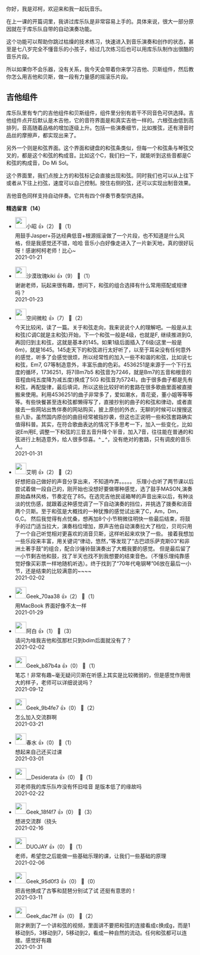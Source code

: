 你好，我是邓柯，欢迎来和我一起玩音乐。

在上一课的开篇词里，我讲过库乐队是非常容易上手的。具体来说，很大一部分原因就在于库乐队自带的自动演奏功能。

这个功能可以帮助你跳过枯燥的技术练习，快速进入到音乐演奏和创作的状态，甚至是七八岁完全不懂音乐的小孩子，经过几次练习后也可以用库乐队制作出很酷的音乐片段。

所以如果你不会乐器，没有关系，我今天会带着你来学习吉他、贝斯组件，然后教你怎么用吉他和贝斯，做一段有力量感的摇滚乐片段。

## 吉他组件

库乐队里有专门的吉他组件和贝斯组件，组件里分别有若干不同音色可供选择。吉他组件点开后默认是木吉他，它的音符界面是和真实吉他一样的。六根弦由低到高排列，音高随着品格的增加逐级上升。包括一些演奏细节，比如推弦，还有滑音时品丝的摩擦声，都实现出来了。

另外一个则是和弦界面。这个界面和键盘的和弦条类似，但每一个和弦条与琴弦交叉的，都是这个和弦的构成音。比如这个C，我们扫一下，就能听到这些音都是C和弦的构成音，Do Mi Sol。

这个界面里，我们点按上方的和弦标记会直接出现和弦。同时我们也可以从上往下或者从下往上扫弦，速度可以自己控制。按住右侧的弦，还可以实现出制音效果。

吉他音色同样支持自动伴奏。它共有四个伴奏节奏型供选择。
<div><strong>精选留言（14）</strong></div><ul>
<li><img src="https://static001.geekbang.org/account/avatar/00/14/3f/39/a4c2154b.jpg" width="30px"><span>小昭</span> 👍（2） 💬（1）<div>用鼓手Jasper+芬达经典低音+根源摇滚做了一个片段，也不知道是什么风格，但是我感觉还不错，哈哈
音乐小白好像走进入了一片新天地，真的很好玩呀！感谢柯柯老师！比心~</div>2021-01-21</li><br/><li><img src="https://static001.geekbang.org/account/avatar/00/24/f7/61/ef5d346d.jpg" width="30px"><span>沙漠玫瑰kiki</span> 👍（9） 💬（1）<div>谢谢老师，玩起来很有趣，想问下，和弦的组合选择有什么常用搭配或规律吗？</div>2021-01-23</li><br/><li><img src="https://static001.geekbang.org/account/avatar/00/12/7c/f1/36f211d2.jpg" width="30px"><span>空间微粒</span> 👍（7） 💬（2）<div>今天比较闲，读了一篇。关于和弦走向，我来说说个人的理解吧。一般是从主和弦(C调C就是主和弦)开始，下一个和弦一般是4级，也就是F, 继续推进到G, 再回归到主和弦，这就是基本的145。如果1级后面插入了6级(这里一般是6m)，就是1645。145走天下的和弦进行太好听了，以至于耳朵没有任何意外的感觉，听多了会感觉很烦，所以经常性的加入一些不和谐的和弦，比如说七和弦，Em7, G7等制造意外，丰富乐曲的色彩。4536251是来源于一个下行五度的循环，1736251，将7(Bm7b5 和弦音为7246，就是Bm7的五音和根音的音程由纯五度降为减五度)换成了5(G 和弦音为5724)。由于很多曲子都是先有和弦，再配旋律，最后填词，所以这些比较好听的套路在很多歌曲里面被直接搬来使用。利用4536251的曲子非常多了，爱如潮水，青花瓷，董小姐等等等等。有些快餐甚至连和弦都懒得写了，直接抄别的曲子的和弦和律动，或者直接去一些网站出售伴奏的网站购买，披上原创的外衣，无聊的时候可以搜搜这些八卦。虽然国内原创的曲目经常被指抄袭，但这也正说明一些和弦套路确实值得科普。其实，在符合歌曲表达的情况下多思考一下，加入一些变化，比如说Em用E, 调整一下和弦的三音五音升降个半音，加入7音，往往能在普通的和弦进行上制造意外，给人很多惊喜。^ _ ^，没有绝对的套路，只有调皮的音乐人。
</div>2021-01-31</li><br/><li><img src="" width="30px"><span>艾明</span> 👍（2） 💬（2）<div>好想把自己做好的声音分享出来，不知道咋弄。。。。。
乐理小白听了两节课以后尝试着做一段自己的，刚开始也没想好要做哪种感觉，选了鼓手MASON,演奏原始森林风格，节奏定在了85。在选完吉他民谣箱琴的声音出来以后，有种淡淡的忧伤感，就跟着这种感觉调了一下自动演奏的挡位，并挑选了拨奏和消音两个贝斯。至于和弦是大概找的一种犹豫的感觉试出来了C，Am，Dm，G,C。
然后我觉得有点忧桑，想再加8个小节稍微往明快一些最后结束，将鼓手的过门适当拉大，演奏档位增加，原声吉他自动演奏拉大了档位，贝司只用了一个自己听觉相对更喜欢的消音贝斯，这样听起来欢快了一些。
接着我想加一些乐段来丰富，用关键词“律动，悠然，”等发现了“古巴颂乐萨克斯03”和非洲土著手鼓”的组合，配合沙锤铃鼓演奏出了大概我要的感觉。
但是最后留了一小节剩吉他和鼓，找了半天也找不到我想要的结束音色。（不懂乐理纯靠感觉好像买彩票一样地随机听选）。终于找到了“70年代电钢琴”06放在最后一小节，还是结束的比较满意的~~~~</div>2021-02-02</li><br/><li><img src="" width="30px"><span>Geek_70aa38</span> 👍（2） 💬（1）<div>用MacBook 界面好像不太一样</div>2021-01-29</li><br/><li><img src="https://static001.geekbang.org/account/avatar/00/25/1b/ae/b72253dd.jpg" width="30px"><span>阿白</span> 👍（1） 💬（3）<div>请问为啥我吉他和弦那栏只到bdim后面就没有了？</div>2021-02-02</li><br/><li><img src="" width="30px"><span>Geek_b87b4a</span> 👍（0） 💬（1）<div>笔芯！非常有趣~毫无疑问贝斯在听感上其实是比较微弱的，但是感觉作用很大的样子，老师可以详细说说吗？</div>2021-09-12</li><br/><li><img src="" width="30px"><span>Geek_9b4fe7</span> 👍（0） 💬（2）<div>怎么加入交流群啊</div>2021-03-21</li><br/><li><img src="https://static001.geekbang.org/account/avatar/00/24/ea/2e/814f86b0.jpg" width="30px"><span>春水</span> 👍（0） 💬（1）<div>想起来自己还买过课</div>2021-03-01</li><br/><li><img src="https://static001.geekbang.org/account/avatar/00/24/e6/6e/006a5f40.jpg" width="30px"><span>__Desiderata</span> 👍（0） 💬（1）<div>邓老师我的库乐队咋没有怀旧哇音 是版本低了的缘故吗</div>2021-02-22</li><br/><li><img src="" width="30px"><span>Geek_18f4f7</span> 👍（0） 💬（3）<div>想进交流群（挠头</div>2021-02-16</li><br/><li><img src="https://static001.geekbang.org/account/avatar/00/25/19/f9/631339b4.jpg" width="30px"><span>DUOJAY</span> 👍（0） 💬（1）<div>老师，希望您之后能做一些基础乐理的课，让我们一些基础的原理</div>2021-02-06</li><br/><li><img src="https://thirdwx.qlogo.cn/mmopen/vi_32/Q0j4TwGTfTKzbriccqBJoZ4H5bjkoQJ194SNcrkFn6xYw97oH1zpzu3DoYibKzxBaLnsp8JJib0fWB55CFf6rxH0g/132" width="30px"><span>Geek_95d0f3</span> 👍（0） 💬（0）<div>把吉他换成了古筝和琵琶分别试了试 还挺有意思的！</div>2021-03-11</li><br/><li><img src="http://thirdwx.qlogo.cn/mmopen/vi_32/Q0j4TwGTfTLoAicus6PVAO7SJzBmPMsQ4AISV0IZTvFkQ5fzicA3VJ8GZbAFhtqZZkOCrnSiaPkYgTianK5gvmLsuQ/132" width="30px"><span>Geek_dac7ff</span> 👍（0） 💬（2）<div>刚才刷到了一个讲和弦的视频，里面讲不要把和弦的连接看成c换成g，而是1移动到5，3移动到7，5移动到2，看成一种自然的流动。任何和弦都可以连接。感觉好有趣</div>2021-01-31</li><br/>
</ul>